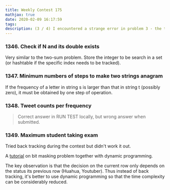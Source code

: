 ```yaml
---
title: Weekly Contest 175
mathjax: true
date: 2020-02-09 16:17:59
tags:
description: (3 / 4) I encountered a strange error in problem 3 - the test case worked out locally but showed error after submission. It seems that other people were in a similar situation. For the last problem, tried the back tracking method and didn't work it out.
---
```


### 1346. Check if N and its double exists

Very similar to the two-sum problem. Store the integer to be search in a set (or hashtable if the specific index needs to be tracked).

### 1347. Minimum numbers of steps to make two strings anagram

If the frequency of a letter in string s is larger than that in string t (possibly zero), it must be obtained by one step of operation. 

### 1348. Tweet counts per frequency

> Correct answer in RUN TEST locally, but wrong answer when submitted.

### 1349. Maximum student taking exam

Tried back tracking during the contest but didn't work it out.

A [tutorial](https://leetcode.com/problems/maximum-students-taking-exam/discuss/503686/A-simple-tutorial-on-this-bitmasking-problem) on bit masking problem together with dynamic programming.

The key observation is that the decision on the current row only depends on the status its previous row (Huahua, Youtuber). Thus instead of back tracking, it's better to use dynamic programming so that the time complexity can be considerably reduced.